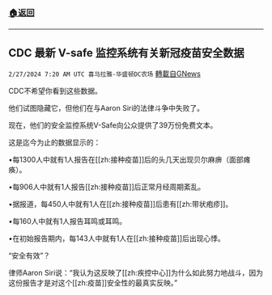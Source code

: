 ###  [:house:返回](README.md)
---


## CDC 最新 V-safe 监控系统有关新冠疫苗安全数据
`2/27/2024 7:20 AM UTC 喜马拉雅-华盛顿DC农场` [轉載自GNews](https://gnews.org/articles/2344627)

CDC不希望你看到这些数据。

他们试图隐藏它，但他们在与Aaron Siri的法律斗争中失败了。

现在，他们的安全监控系统V-Safe向公众提供了39万份免费文本。

这是迄今为止的数据显示的：

•每1300人中就有1人报告在[[zh:接种疫苗]]后的头几天出现贝尔麻痹（面部瘫痪）。

•每906人中就有1人报告[[zh:接种疫苗]]后正常月经周期紊乱。

•据报道，每450人中就有1人在[[zh:接种疫苗]]后患有[[zh:带状疱疹]]。

•每160人中就有1人报告耳鸣或耳鸣。

•在初始报告期内，每143人中就有1人在[[zh:接种疫苗]]后出现心悸。

“安全有效”？

律师Aaron Siri说：“我认为这反映了[[zh:疾控中心]]为什么如此努力地战斗，因为这份报告才是对这个[[zh:疫苗]]安全性的最真实反映。”
